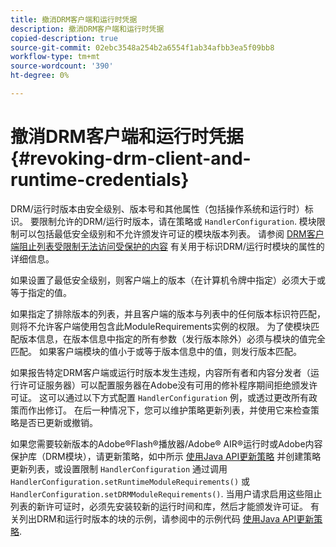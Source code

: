 ```yaml
---
title: 撤消DRM客户端和运行时凭据
description: 撤消DRM客户端和运行时凭据
copied-description: true
source-git-commit: 02ebc3548a254b2a6554f1ab34afbb3ea5f09bb8
workflow-type: tm+mt
source-wordcount: '390'
ht-degree: 0%

---
```


# 撤消DRM客户端和运行时凭据{#revoking-drm-client-and-runtime-credentials}

DRM/运行时版本由安全级别、版本号和其他属性（包括操作系统和运行时）标识。 要限制允许的DRM/运行时版本，请在策略或 `HandlerConfiguration`. 模块限制可以包括最低安全级别和不允许颁发许可证的模块版本列表。 请参阅 [DRM客户端阻止列表受限制无法访问受保护的内容](../../aaxs-protecting-content/content-introduction/content-usage-rules/content-runtime-application-restrictions/content-blocklist-drm-clients.md) 有关用于标识DRM/运行时模块的属性的详细信息。

如果设置了最低安全级别，则客户端上的版本（在计算机令牌中指定）必须大于或等于指定的值。

如果指定了排除版本的列表，并且客户端的版本与列表中的任何版本标识符匹配，则将不允许客户端使用包含此ModuleRequirements实例的权限。 为了使模块匹配版本信息，在版本信息中指定的所有参数（发行版本除外）必须与模块的值完全匹配。 如果客户端模块的值小于或等于版本信息中的值，则发行版本匹配。

如果报告特定DRM客户端或运行时版本发生违规，内容所有者和内容分发者（运行许可证服务器）可以配置服务器在Adobe没有可用的修补程序期间拒绝颁发许可证。 这可以通过以下方式配置 `HandlerConfiguration` 例，或透过更改所有政策而作出修订。 在后一种情况下，您可以维护策略更新列表，并使用它来检查策略是否已更新或撤销。

如果您需要较新版本的Adobe®Flash®播放器/Adobe® AIR®运行时或Adobe内容保护库（DRM模块），请更新策略，如中所示 [使用Java API更新策略](../../aaxs-protecting-content/content-working-with-policies/content-updating-policy-using-java-api.md) 并创建策略更新列表，或设置限制 `HandlerConfiguration` 通过调用 `HandlerConfiguration.setRuntimeModuleRequirements()` 或 `HandlerConfiguration.setDRMModuleRequirements()`. 当用户请求启用这些阻止列表的新许可证时，必须先安装较新的运行时间和库，然后才能颁发许可证。 有关列出DRM和运行时版本的块的示例，请参阅中的示例代码 [使用Java API更新策略](../../aaxs-protecting-content/content-working-with-policies/content-updating-policy-using-java-api.md).
